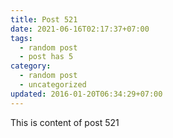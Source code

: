 ```yaml
---
title: Post 521
date: 2021-06-16T02:17:37+07:00
tags:
  - random post
  - post has 5
category:
  - random post
  - uncategorized
updated: 2016-01-20T06:34:29+07:00
---
```

This is content of post 521